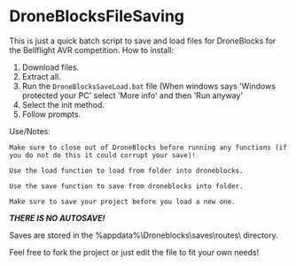 # DroneBlocksFileSaving
This is just a quick batch script to save and load files for DroneBlocks for the Bellflight AVR competition.
How to install:
1) Download files.
2) Extract all.
3) Run the `DroneBlocksSaveLoad.bat` file (When windows says 'Windows protected your PC' select 'More info' and then 'Run anyway'
4) Select the init method.
5) Follow prompts.

Use/Notes:
```
Make sure to close out of DroneBlocks before running any functions (if you do not do this it could corrupt your save)!

Use the load function to load from folder into droneblocks.

Use the save function to save from droneblocks into folder.

Make sure to save your project before you load a new one. 
```
***THERE IS NO AUTOSAVE!***



Saves are stored in the %appdata%\Droneblocks\saves\routes\ directory.

Feel free to fork the project or just edit the file to fit your own needs!
